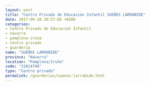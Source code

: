 ```yaml
---
layout: post
title: "Centro Privado de Educación Infantil SUEÑOS LARRABIDE"
date: 2017-09-20 20:57:05 +0200
categories:
- Centro Privado de Educación Infantil
- navarra
- pamplona-iruna
- Centro privado
- guarderia
name: "SUEÑOS LARRABIDE"
province: "Navarra"
location: "Pamplona/Iruña"
code: "31014748"
type: "Centro privado"
permalink: /guarderias/suenos-larrabide.html
---
```

